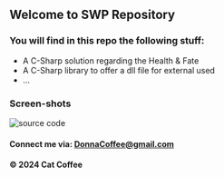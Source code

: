 ## Welcome to SWP Repository

### You will find in this repo the following stuff:

* A C-Sharp solution regarding the Health & Fate
* A C-Sharp library to offer a dll file for external used
* ...

### Screen-shots
![source code](https://www.google.com/url?sa=i&url=https%3A%2F%2Fwww.codingdojo.com%2Fblog%2Fwhat-is-react&psig=AOvVaw2bbjuGOYOA_xWz9ah-2tkT&ust=1708156857030000&source=images&cd=vfe&opi=89978449&ved=0CBMQjRxqFwoTCKDOlaSyr4QDFQAAAAAdAAAAABAE)

#### Connect me via: DonnaCoffee@gmail.com

#### &#169; 2024 Cat Coffee
